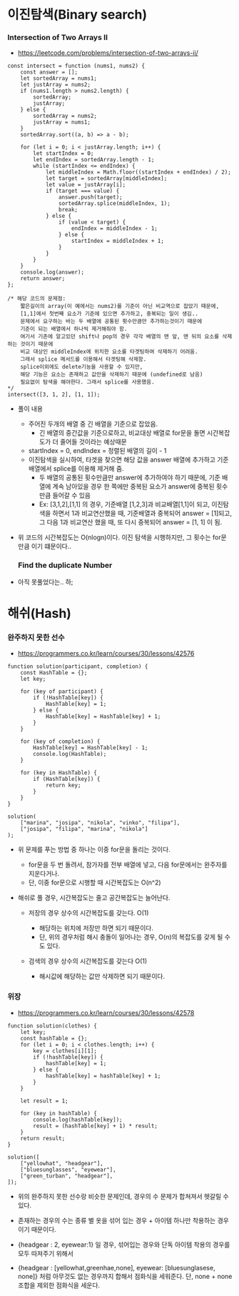 # 이진탐색(Binary search)

### Intersection of Two Arrays II

- https://leetcode.com/problems/intersection-of-two-arrays-ii/

```
const intersect = function (nums1, nums2) {
	const answer = [];
	let sortedArray = nums1;
	let justArray = nums2;
	if (nums1.length > nums2.length) {
		sortedArray;
		justArray;
	} else {
		sortedArray = nums2;
		justArray = nums1;
	}
	sortedArray.sort((a, b) => a - b);

	for (let i = 0; i < justArray.length; i++) {
		let startIndex = 0;
		let endIndex = sortedArray.length - 1;
		while (startIndex <= endIndex) {
			let middleIndex = Math.floor((startIndex + endIndex) / 2);
			let target = sortedArray[middleIndex];
			let value = justArray[i];
			if (target === value) {
				answer.push(target);
				sortedArray.splice(middleIndex, 1);
				break;
			} else {
				if (value < target) {
					endIndex = middleIndex - 1;
				} else {
					startIndex = middleIndex + 1;
				}
			}
		}
	}
	console.log(answer);
	return answer;
};

/* 해당 코드의 문제점:
	짧은길이의 array(이 예에서는 nums2)를 기준이 아닌 비교역으로 잡았기 때문에,
	[1,1]에서 첫번째 요소가 기준에 있으면 추가하고, 중복되는 일이 생김..
	문제에서 요구하는 바는 두 배열에 공통된 횟수만큼만 추가하는것이기 때문에
	기준이 되는 배열에서 하나씩 제거해줘야 함.
	여기서 기존에 알고있던 shift나 pop의 경우 각각 배열의 맨 앞, 맨 뒤의 요소를 삭제하는 것이기 때문에
	비교 대상인 middleIndex에 위치한 요소를 타겟팅하여 삭제하기 어려움.
	그래서 splice 메서드를 이용해서 타겟팅해 삭제함.
	splice이외에도 delete기능을 사용할 수 있지만,
	해당 기능은 요소는 존재하고 값만을 삭제하기 때문에 (undefined로 남음)
	필요없이 탐색을 해야한다. 그래서 splice를 사용했음.
*/
intersect([3, 1, 2], [1, 1]);

```

- 풀이 내용

  - 주어진 두개의 배열 중 긴 배열을 기준으로 잡았음.
    - 긴 배열의 중간값을 기준으로하고, 비교대상 배열로 for문을 돌면 시간복잡도가 더 줄어들 것이라는 예상때문
  - startIndex = 0, endIndex = 정렬된 배열의 길이 - 1 
  - 이진탐색을 실시하여, 타겟을 찾으면 해당 값을 answer 배열에 추가하고 기준 배열에서 splice를 이용해 제거해 줌.
    - 두 배열의 공통된 횟수만큼만 answer에 추가하여야 하기 때문에, 기준 배열에 계속 남아있을 경우 한 쪽에만 중복된 요소가 answer에 중복된 횟수만큼 들어갈 수 있음
    - Ex: [3,1,2],[1,1] 의 경우, 기준배열 [1,2,3]과 비교배열[1,1]이 되고, 이진탐색을 하면서 1과 비교연산했을 때, 기준배열과 중복되어 answer = [1]되고, 그 다음 1과 비교연산 했을 때, 또 다시 중복되어 answer = [1, 1] 이 됨.

- 위 코드의 시간복잡도는 O(nlogn)이다. 이진 탐색을 시행하지만, 그 횟수는 for문만큼 이기 떄문이다..

  ### Find the duplicate Number

- 아직 못풀었다는.. 하;

# 해쉬(Hash)

### 완주하지 못한 선수

- https://programmers.co.kr/learn/courses/30/lessons/42576

```
function solution(participant, completion) {
	const HashTable = {};
	let key;

	for (key of participant) {
		if (!HashTable[key]) {
			HashTable[key] = 1;
		} else {
			HashTable[key] = HashTable[key] + 1;
		}
	}

	for (key of completion) {
		HashTable[key] = HashTable[key] - 1;
		console.log(HashTable);
	}

	for (key in HashTable) {
		if (HashTable[key]) {
			return key;
		}
	}
}

solution(
	["marina", "josipa", "nikola", "vinko", "filipa"],
	["josipa", "filipa", "marina", "nikola"]
);
```

- 위 문제를 푸는 방법 중 하나는 이중 for문을 돌리는 것이다.

  - for문을 두 번 돌려서, 참가자를 전부 배열에 넣고, 다음 for문에서는 완주자를 지운다거나.
  - 단, 이중 for문으로 시행할 때 시간복잡도는 O(n^2)

- 해쉬로 풀 경우, 시간복잡도는 줄고 공간복잡도는 늘어난다.

  - 저장의 경우 상수의 시간복잡도를 갖는다. O(1)
    - 해당하는 위치에 저장만 하면 되기 때문이다.
    - 단, 위의 경우처럼 해시 충돌이 일어나는 경우, O(n)의 복잡도를 갖게 될 수도 있다.

  - 검색의 경우 상수의 시간복잡도를 갖는다 O(1)
    - 해시값에 해당하는 값만 삭제하면 되기 때문이다.



### 위장

- https://programmers.co.kr/learn/courses/30/lessons/42578

```
function solution(clothes) {
	let key;
	const hashTable = {};
	for (let i = 0; i < clothes.length; i++) {
		key = clothes[i][1];
		if (!hashTable[key]) {
			hashTable[key] = 1;
		} else {
			hashTable[key] = hashTable[key] + 1;
		}
	}

	let result = 1;

	for (key in hashTable) {
		console.log(hashTable[key]);
		result = (hashTable[key] + 1) * result;
	}
	return result;
}

solution([
	["yellowhat", "headgear"],
	["bluesunglasses", "eyewear"],
	["green_turban", "headgear"],
]);
```

- 위의 완주하지 못한 선수랑 비슷한 문제인데, 경우의 수 문제가 합쳐져서 헷갈릴 수 있다.

- 존재하는 경우의 수는 종류 별 옷을 섞어 입는 경우 + 아이템 하나만 착용하는 경우이기 때문이다.

- {headgear : 2, eyewear:1} 일 경우, 섞어입는 경우와 단독 아이템 착용의 경우를 모두 따져주기 위해서

- {headgear : [yellowhat,greenhae,none], eyewear: [bluesunglasese, none]} 처럼 아무것도 없는 경우까지 합해서 점화식을 세워준다. 단, none + none 조합을 제외한 점화식을 세운다.

  

